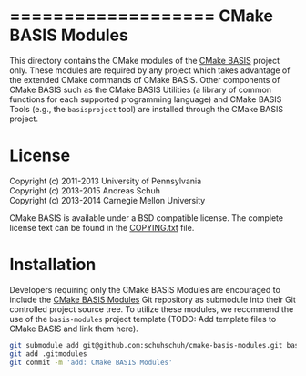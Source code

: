 ===================
CMake BASIS Modules
===================

This directory contains the CMake modules of the [CMake BASIS][1] project only.
These modules are required by any project which takes advantage of the extended
CMake commands of CMake BASIS. Other components of CMake BASIS such as the
CMake BASIS Utilities (a library of common functions for each supported programming
language) and CMake BASIS Tools (e.g., the ```basisproject``` tool) are installed
through the CMake BASIS project.

License
=======

Copyright (c) 2011-2013 University of Pennsylvania   <br />
Copyright (c) 2013-2015 Andreas Schuh                <br />
Copyright (c) 2013-2014 Carnegie Mellon University

CMake BASIS is available under a BSD compatible license. The complete license text
can be found in the [COPYING.txt](/COPYING.txt) file.

Installation
============

Developers requiring only the CMake BASIS Modules are encouraged to include the
[CMake BASIS Modules][2] Git repository as submodule into their Git controlled project
source tree. To utilize these modules, we recommend the use of the ```basis-modules```
project template (TODO: Add template files to CMake BASIS and link them here).


```bash
git submodule add git@github.com:schuhschuh/cmake-basis-modules.git basis
git add .gitmodules
git commit -m 'add: CMake BASIS Modules'
```


[1]: http://opensource.andreasschuh.com/cmake-basis
[2]: https://github.com/schuhschuh/cmake-basis-modules
